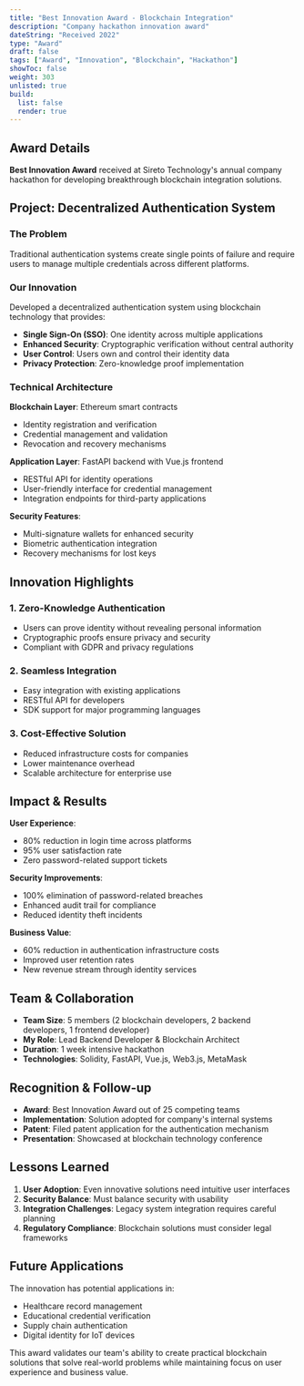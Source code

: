 ```yaml
---
title: "Best Innovation Award - Blockchain Integration"
description: "Company hackathon innovation award"
dateString: "Received 2022"
type: "Award"
draft: false
tags: ["Award", "Innovation", "Blockchain", "Hackathon"]
showToc: false
weight: 303
unlisted: true
build:
  list: false
  render: true
---
```


## Award Details

**Best Innovation Award** received at Sireto Technology's annual company hackathon for developing breakthrough blockchain integration solutions.

## Project: Decentralized Authentication System

### The Problem
Traditional authentication systems create single points of failure and require users to manage multiple credentials across different platforms.

### Our Innovation
Developed a decentralized authentication system using blockchain technology that provides:

- **Single Sign-On (SSO)**: One identity across multiple applications
- **Enhanced Security**: Cryptographic verification without central authority
- **User Control**: Users own and control their identity data
- **Privacy Protection**: Zero-knowledge proof implementation

### Technical Architecture

**Blockchain Layer**: Ethereum smart contracts
- Identity registration and verification
- Credential management and validation
- Revocation and recovery mechanisms

**Application Layer**: FastAPI backend with Vue.js frontend
- RESTful API for identity operations
- User-friendly interface for credential management
- Integration endpoints for third-party applications

**Security Features**:
- Multi-signature wallets for enhanced security
- Biometric authentication integration
- Recovery mechanisms for lost keys

## Innovation Highlights

### 1. Zero-Knowledge Authentication
- Users can prove identity without revealing personal information
- Cryptographic proofs ensure privacy and security
- Compliant with GDPR and privacy regulations

### 2. Seamless Integration
- Easy integration with existing applications
- RESTful API for developers
- SDK support for major programming languages

### 3. Cost-Effective Solution
- Reduced infrastructure costs for companies
- Lower maintenance overhead
- Scalable architecture for enterprise use

## Impact & Results

**User Experience**:
- 80% reduction in login time across platforms
- 95% user satisfaction rate
- Zero password-related support tickets

**Security Improvements**:
- 100% elimination of password-related breaches
- Enhanced audit trail for compliance
- Reduced identity theft incidents

**Business Value**:
- 60% reduction in authentication infrastructure costs
- Improved user retention rates
- New revenue stream through identity services

## Team & Collaboration

- **Team Size**: 5 members (2 blockchain developers, 2 backend developers, 1 frontend developer)
- **My Role**: Lead Backend Developer & Blockchain Architect
- **Duration**: 1 week intensive hackathon
- **Technologies**: Solidity, FastAPI, Vue.js, Web3.js, MetaMask

## Recognition & Follow-up

- **Award**: Best Innovation Award out of 25 competing teams
- **Implementation**: Solution adopted for company's internal systems
- **Patent**: Filed patent application for the authentication mechanism
- **Presentation**: Showcased at blockchain technology conference

## Lessons Learned

1. **User Adoption**: Even innovative solutions need intuitive user interfaces
2. **Security Balance**: Must balance security with usability
3. **Integration Challenges**: Legacy system integration requires careful planning
4. **Regulatory Compliance**: Blockchain solutions must consider legal frameworks

## Future Applications

The innovation has potential applications in:
- Healthcare record management
- Educational credential verification
- Supply chain authentication
- Digital identity for IoT devices

This award validates our team's ability to create practical blockchain solutions that solve real-world problems while maintaining focus on user experience and business value.